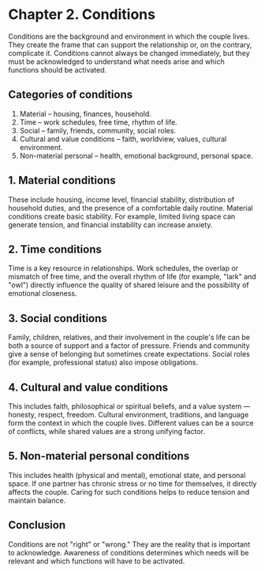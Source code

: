 # Chapter 2. Conditions

Conditions are the background and environment in which the couple lives. They create the frame that can support the relationship or, on the contrary, complicate it. Conditions cannot always be changed immediately, but they must be acknowledged to understand what needs arise and which functions should be activated.

## Categories of conditions

1. Material – housing, finances, household.
2. Time – work schedules, free time, rhythm of life.
3. Social – family, friends, community, social roles.
4. Cultural and value conditions – faith, worldview, values, cultural environment.
5. Non-material personal – health, emotional background, personal space.

## 1. Material conditions

These include housing, income level, financial stability, distribution of household duties, and the presence of a comfortable daily routine. Material conditions create basic stability. For example, limited living space can generate tension, and financial instability can increase anxiety.

## 2. Time conditions

Time is a key resource in relationships. Work schedules, the overlap or mismatch of free time, and the overall rhythm of life (for example, "lark" and "owl") directly influence the quality of shared leisure and the possibility of emotional closeness.

## 3. Social conditions

Family, children, relatives, and their involvement in the couple's life can be both a source of support and a factor of pressure. Friends and community give a sense of belonging but sometimes create expectations. Social roles (for example, professional status) also impose obligations.

## 4. Cultural and value conditions

This includes faith, philosophical or spiritual beliefs, and a value system — honesty, respect, freedom. Cultural environment, traditions, and language form the context in which the couple lives. Different values can be a source of conflicts, while shared values are a strong unifying factor.

## 5. Non-material personal conditions

This includes health (physical and mental), emotional state, and personal space. If one partner has chronic stress or no time for themselves, it directly affects the couple. Caring for such conditions helps to reduce tension and maintain balance.

## Conclusion

Conditions are not "right" or "wrong." They are the reality that is important to acknowledge. Awareness of conditions determines which needs will be relevant and which functions will have to be activated.
